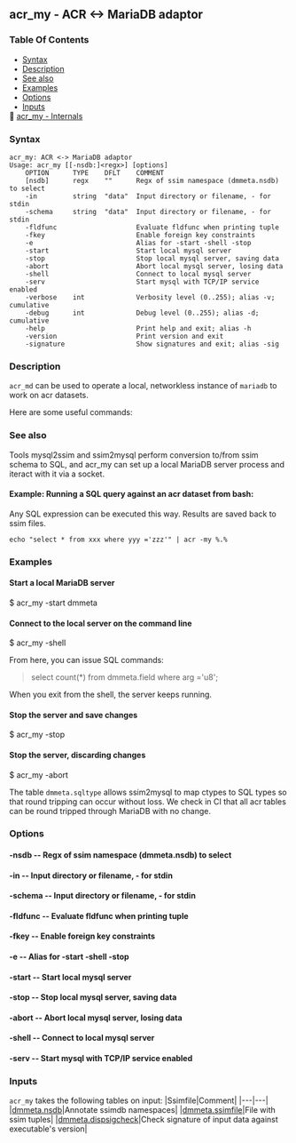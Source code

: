 ## acr_my - ACR <-> MariaDB adaptor


### Table Of Contents
<a href="#table-of-contents"></a>
<!-- dev.mdmark  mdmark:MDSECTION  state:BEG_AUTO  param:Toc -->
&nbsp;&nbsp;&bull;&nbsp;  [Syntax](#syntax)<br/>
&nbsp;&nbsp;&bull;&nbsp;  [Description](#description)<br/>
&nbsp;&nbsp;&bull;&nbsp;  [See also](#see-also)<br/>
&nbsp;&nbsp;&bull;&nbsp;  [Examples](#examples)<br/>
&nbsp;&nbsp;&bull;&nbsp;  [Options](#options)<br/>
&nbsp;&nbsp;&bull;&nbsp;  [Inputs](#inputs)<br/>
&#128196; [acr_my - Internals](/txt/exe/acr_my/internals.md)<br/>

<!-- dev.mdmark  mdmark:MDSECTION  state:END_AUTO  param:Toc -->

### Syntax
<a href="#syntax"></a>
<!-- dev.mdmark  mdmark:MDSECTION  state:BEG_AUTO  param:Syntax -->
```
acr_my: ACR <-> MariaDB adaptor
Usage: acr_my [[-nsdb:]<regx>] [options]
    OPTION      TYPE    DFLT    COMMENT
    [nsdb]      regx    ""      Regx of ssim namespace (dmmeta.nsdb) to select
    -in         string  "data"  Input directory or filename, - for stdin
    -schema     string  "data"  Input directory or filename, - for stdin
    -fldfunc                    Evaluate fldfunc when printing tuple
    -fkey                       Enable foreign key constraints
    -e                          Alias for -start -shell -stop
    -start                      Start local mysql server
    -stop                       Stop local mysql server, saving data
    -abort                      Abort local mysql server, losing data
    -shell                      Connect to local mysql server
    -serv                       Start mysql with TCP/IP service enabled
    -verbose    int             Verbosity level (0..255); alias -v; cumulative
    -debug      int             Debug level (0..255); alias -d; cumulative
    -help                       Print help and exit; alias -h
    -version                    Print version and exit
    -signature                  Show signatures and exit; alias -sig

```

<!-- dev.mdmark  mdmark:MDSECTION  state:END_AUTO  param:Syntax -->

### Description
<a href="#description"></a>
<!-- dev.mdmark  mdmark:MDSECTION  state:BEG_AUTO  param:Description -->

`acr_md` can be used to operate a local, networkless instance of `mariadb` to work
on acr datasets.

Here are some useful commands:

<!-- dev.mdmark  mdmark:MDSECTION  state:END_AUTO  param:Description -->

### See also
<a href="#see-also"></a>

Tools mysql2ssim and ssim2mysql perform conversion to/from ssim schema to SQL, and
acr_my can set up a local MariaDB server process and iteract with
it via a socket.

#### Example: Running a SQL query against an acr dataset from bash:
<a href="#example-running-a-sql-query-against-an-acr-dataset-from-bash"></a>

Any SQL expression can be executed this way. Results are saved back to ssim files.

```
echo "select * from xxx where yyy ='zzz'" | acr -my %.%
```

### Examples
<a href="#examples"></a>

#### Start a local MariaDB server
<a href="#start-a-local-mariadb-server"></a>

$ acr_my -start dmmeta

#### Connect to the local server on the command line
<a href="#connect-to-the-local-server-on-the-command-line"></a>

$ acr_my -shell

From here, you can issue SQL commands:

> select count(*) from dmmeta.field where arg ='u8';

When you exit from the shell, the server keeps running.

#### Stop the server and save changes
<a href="#stop-the-server-and-save-changes"></a>

$ acr_my -stop

#### Stop the server, discarding changes
<a href="#stop-the-server--discarding-changes"></a>

$ acr_my -abort

The table `dmmeta.sqltype` allows ssim2mysql to map ctypes to SQL types so that
round tripping can occur without loss. We check in CI that all acr tables
can be round tripped through MariaDB with no change.

### Options
<a href="#options"></a>

<!-- dev.mdmark  mdmark:MDSECTION  state:BEG_AUTO  param:Options -->
#### -nsdb -- Regx of ssim namespace (dmmeta.nsdb) to select
<a href="#-nsdb"></a>

#### -in -- Input directory or filename, - for stdin
<a href="#-in"></a>

#### -schema -- Input directory or filename, - for stdin
<a href="#-schema"></a>

#### -fldfunc -- Evaluate fldfunc when printing tuple
<a href="#-fldfunc"></a>

#### -fkey -- Enable foreign key constraints
<a href="#-fkey"></a>

#### -e -- Alias for -start -shell -stop
<a href="#-e"></a>

#### -start -- Start local mysql server
<a href="#-start"></a>

#### -stop -- Stop local mysql server, saving data
<a href="#-stop"></a>

#### -abort -- Abort local mysql server, losing data
<a href="#-abort"></a>

#### -shell -- Connect to local mysql server
<a href="#-shell"></a>

#### -serv -- Start mysql with TCP/IP service enabled
<a href="#-serv"></a>

<!-- dev.mdmark  mdmark:MDSECTION  state:END_AUTO  param:Options -->

### Inputs
<a href="#inputs"></a>
<!-- dev.mdmark  mdmark:MDSECTION  state:BEG_AUTO  param:Inputs -->
`acr_my` takes the following tables on input:
|Ssimfile|Comment|
|---|---|
|[dmmeta.nsdb](/txt/ssimdb/dmmeta/nsdb.md)|Annotate ssimdb namespaces|
|[dmmeta.ssimfile](/txt/ssimdb/dmmeta/ssimfile.md)|File with ssim tuples|
|[dmmeta.dispsigcheck](/txt/ssimdb/dmmeta/dispsigcheck.md)|Check signature of input data against executable's version|

<!-- dev.mdmark  mdmark:MDSECTION  state:END_AUTO  param:Inputs -->


